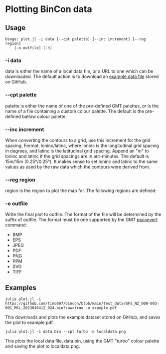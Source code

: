# Plotting BinCon data

## Usage
```
Usage: plot.jl -i data [--cpt palette] [--inc increment] [--reg region]
    [-o outfile] [-h]
```

### -i data
data is either the name of a local data file, or a URL to one which can be
downloaded. The default action is to download an [example data
file](https://github.com/timo007/bincon/blob/main/test_data/GFS_NZ_000-003-001_MSL_2023010412_024.bin?raw=true)
stored on GitHub.

### --cpt palette
palette is either the name of one of the pre-defined GMT palettes, or is the
name of a file containing a custom colour palette. The default is the
pre-defined batlow colour palette.

### --inc increment
When converting the contours to a grid, use this increment for the grid
spacing. Format: loninc/latinc, where loninc is the longitudinal grid spacing
in degrees, and latinc is the latitudinal grid spacing. Append an "m" to loninc
and latinc if the grid spacings are in arc-minutes. The default is 15m/15m
(0.25°/0.25°). It makes sense to set loninc and latinc to the same values as
used by the raw data which the contours were derived from.

### --reg region
region is the region to plot the map for. The following regions are defined:

### -o outfile
Write the final plot to outfile. The format of the file will be determined by
the suffix of outfile. The format must be one supported by the GMT
[psconvert](https://docs.generic-mapping-tools.org/dev/psconvert.html) command:

- BMP
- EPS
- JPEG
- PDF
- PNG
- PPM
- SVG
- TIFF

## Examples

```
julia plot.jl -i https://github.com/timo007/bincon/blob/main/test_data/GFS_NZ_000-003-001_MSL_2023010412_024.bin?raw=true -o example.pdf
```
This downloads and plots the example dataset stored on GitHub, and saves the
plot to example.pdf.


```
julia plot.jl -i data.bin --cpt turbo -o localdata.png
```
This plots the local data file, data.bin, using the GMT "turbo" colour palette and
saving the plot to localdata.png.
